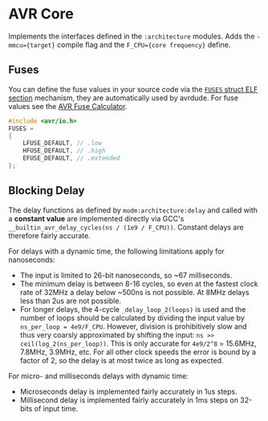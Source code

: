 # AVR Core

Implements the interfaces defined in the `:architecture` modules. Adds the
`-mmcu={target}` compile flag and the `F_CPU={core frequency}` define.


## Fuses

You can define the fuse values in your source code via the [`FUSES` struct ELF
section][fuses] mechanism, they are automatically used by avrdude. For fuse
values see the [AVR Fuse Calculator][fusecalc].

```c
#include <avr/io.h>
FUSES =
{
    LFUSE_DEFAULT, // .low
    HFUSE_DEFAULT, // .high
    EFUSE_DEFAULT, // .extended
};
```


## Blocking Delay

The delay functions as defined by `modm:architecture:delay` and called with a
**constant value** are implemented directly via GCC's
`__builtin_avr_delay_cycles(ns / (1e9 / F_CPU))`. Constant delays are therefore
fairly accurate.

For delays with a dynamic time, the following limitations apply for nanoseconds:

- The input is limited to 26-bit nanoseconds, so ~67 milliseconds.
- The minimum delay is between 8-16 cycles, so even at the fastest clock rate of
  32MHz a delay below ~500ns is not possible. At 8MHz delays less than 2us are
  not possible.
- For longer delays, the 4-cycle `_delay_loop_2(loops)` is used and the number
  of loops should be calculated by dividing the input value by `ns_per_loop =
  4e9/F_CPU`. However, division is prohibitively slow and thus very coarsly
  approximated by shifting the input: `ns >> ceil(log_2(ns_per_loop))`. This is
  only accurate for `4e9/2^8` = 15.6MHz, 7.8MHz, 3.9MHz, etc. For all other
  clock speeds the error is bound by a factor of 2, so the delay is at most
  twice as long as expected.

For micro- and milliseconds delays with dynamic time:

- Microseconds delay is implemented fairly accurately in 1us steps.
- Millisecond delay is implemented fairly accurately in 1ms steps on 32-bits of
  input time.


[fuses]: https://www.nongnu.org/avr-libc/user-manual/group__avr__fuse.html
[fusecalc]: https://www.engbedded.com/fusecalc/
